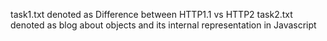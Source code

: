 task1.txt denoted as Difference between HTTP1.1 vs HTTP2
task2.txt denoted as blog about objects and its internal representation in Javascript
